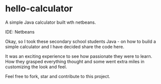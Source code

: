 # hello-calculator
A simple Java calculator built wth netbeans.

IDE: Netbeans

Okay, so I took these secondary school students Java - on how to build a simple calculator and I have decided share the code here.

It was an exciting experience to see how passionate they were to learn. How they grasped everything thought and some went extra miles in customizing the look and feel.


Feel free to fork, star and contribute to this project.
